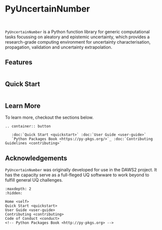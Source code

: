 # PyUncertainNumber

<!-- ```{image} _static/hex.png
:alt: The Py-Pkgs-Cookiecutter logo.
:width: 250px
:align: center
``` -->

<br>

`PyUncertainNumber` is a Python function library for generic computational tasks focussing on aleatory and epistemic uncertainty, which provides a research-grade computing environment for uncertainty characterisation, propagation, validation and uncertainty extrapolation.


## Features

```{include} stubs/features-stub.md
```

## Quick Start

```{include} stubs/quickstart-stub.md
```

<!-- ## Parameters

```{include} stubs/parameters-stub.md
``` -->

## Learn More

To learn more, checkout the sections below.

```{eval-rst}
.. container:: button

   :doc:`Quick Start <quickstart>` :doc:`User Guide <user-guide>`
   `Python Packages Book <https://py-pkgs.org/>`_ :doc:`Contributing Guidelines <contributing>`
```

## Acknowledgements

`PyUncertainNumber` was originally developed for use in the DAWS2 project. It has the capacity serve as a full-fleged UQ softwware to work beyond to fulfill general UQ challenges.

```{toctree}
:maxdepth: 2
:hidden:

Home <self>
Quick Start <quickstart>
User Guide <user-guide>
Contributing <contributing>
Code of Conduct <conduct>
<!-- Python Packages Book <http://py-pkgs.org> -->
```
